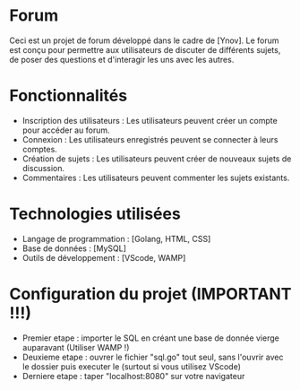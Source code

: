 # Forum

Ceci est un projet de forum développé dans le cadre de [Ynov]. Le forum est conçu pour permettre aux utilisateurs de discuter de différents sujets, de poser des questions et d'interagir les uns avec les autres.

# Fonctionnalités

* Inscription des utilisateurs : Les utilisateurs peuvent créer un compte pour accéder au forum.
* Connexion : Les utilisateurs enregistrés peuvent se connecter à leurs comptes.
* Création de sujets : Les utilisateurs peuvent créer de nouveaux sujets de discussion.
* Commentaires : Les utilisateurs peuvent commenter les sujets existants.

# Technologies utilisées

* Langage de programmation : [Golang, HTML, CSS]
* Base de données : [MySQL]
* Outils de développement : [VScode, WAMP]

# Configuration du projet (IMPORTANT !!!)

* Premier etape : importer le SQL en créant une base de donnée vierge auparavant (Utiliser WAMP !)
* Deuxieme etape : ouvrer le fichier "sql.go" tout seul, sans l'ouvrir avec le dossier puis executer le (surtout si vous utilisez VScode)
* Derniere etape : taper "localhost:8080" sur votre navigateur
